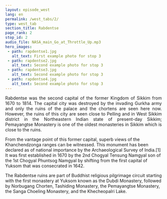 ```yaml
---
layout: episode_west
lang: en
permalink: /west_tabs/2/
type: west_tab
section_title: Rabdentse
page_rank: 2
stop_id: 2
audio_file: NASA_main_Go_at_Throttle_Up.mp3
hero_images:
 - path: rapdentse1.jpg
   alt_text: First example photo for stop 3
 - path: rapdentse2.jpg
   alt_text: Second example photo for stop 3
 - path: rapdentse3.jpg
   alt_text: Second example photo for stop 3 
 - path: rapdentse4.jpg
   alt_text: Second example photo for stop 3   
---
```

<p style="text-align: justify;"> 
Rabdentse was the second capital of the former Kingdom of Sikkim from 1670 to 1814. The capital city was destroyed by the invading Gurkha army and only the ruins of the palace and the chortens are seen here now. However, the ruins of this city are seen close to Pelling and in West Sikkim district in the Northeastern Indian state of present-day Sikkim; Pemayangtse Monastery is one of the oldest monasteries in Sikkim which is close to the ruins. 

From the vantage point of this former capital, superb views of the Khanchendzonga ranges can be witnessed. This monument has been declared as of national importance by the Archaeological Survey of India.[1] It was first established in 1670 by the 2nd Chogyal Tensung Namgyal son of the 1st Chogyal Phuntsog Namgyal by shifting from the first capital of Yuksom that was consecrated in 1642.

The Rabdentse ruins are part of Buddhist religious pilgrimage circuit starting with the first monastery at Yuksom known as the Dubdi Monastery, followed by Norbugang Chorten, Tashiding Monastery, the Pemayangtse Monastery, the Sanga Choeling Monastery, and the Khecheopalri Lake.</p>